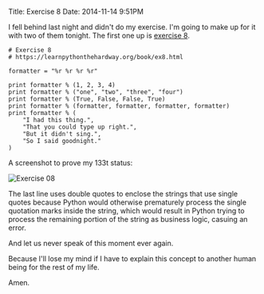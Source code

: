 Title: Exercise 8
Date: 2014-11-14 9:51PM

I fell behind last night and didn't do my exercise. I'm going to make up for it with two of them tonight. The first one up is [exercise 8](https://learnpythonthehardway.org/book/ex8.html).

```
# Exercise 8
# https://learnpythonthehardway.org/book/ex8.html

formatter = "%r %r %r %r"

print formatter % (1, 2, 3, 4)
print formatter % ("one", "two", "three", "four")
print formatter % (True, False, False, True)
print formatter % (formatter, formatter, formatter, formatter)
print formatter % (
    "I had this thing.",
    "That you could type up right.",
    "But it didn't sing.",
    "So I said goodnight."
)
```

A screenshot to prove my 133t status:

![Exercise 08]({filename}/images/ex08.png "Exercise 08")

The last line uses double quotes to enclose the strings that use single quotes because Python would otherwise prematurely process the single quotation marks inside the string, which would result in Python trying to process the remaining portion of the string as business logic, casuing an error.

And let us never speak of this moment ever again.

Because I'll lose my mind if I have to explain this concept to another human being for the rest of my life.

Amen.
